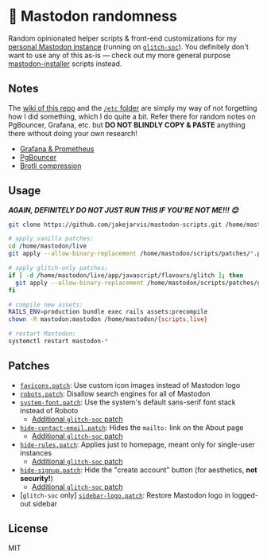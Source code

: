 # 🦣 Mastodon randomness

Random opinionated helper scripts & front-end customizations for my [personal Mastodon instance](https://fediverse.jarv.is/about) (running on [`glitch-soc`](https://github.com/glitch-soc/mastodon)). You definitely don't want to use any of this as-is — check out my more general purpose [mastodon-installer](https://github.com/jakejarvis/mastodon-installer) scripts instead.

## Notes

The [wiki of this repo](https://github.com/jakejarvis/mastodon-scripts/wiki) and the [`/etc` folder](etc/) are simply my way of not forgetting how I did something, which I do quite a bit. Refer there for random notes on PgBouncer, Grafana, etc. but **DO NOT BLINDLY COPY & PASTE** anything there without doing your own research!

- [Grafana & Prometheus](https://github.com/jakejarvis/mastodon-scripts/wiki/Prometheus-&-Grafana)
- [PgBouncer](https://github.com/jakejarvis/mastodon-scripts/wiki/Postgres-&-PgBouncer)
- [Brotli compression](https://github.com/jakejarvis/mastodon-scripts/wiki/Brotli-compression-for-nginx)

## Usage

***AGAIN, DEFINITELY DO NOT JUST RUN THIS IF YOU'RE NOT ME!!! 😊***

```sh
git clone https://github.com/jakejarvis/mastodon-scripts.git /home/mastodon/scripts

# apply vanilla patches:
cd /home/mastodon/live
git apply --allow-binary-replacement /home/mastodon/scripts/patches/*.patch

# apply glitch-only patches:
if [ -d /home/mastodon/live/app/javascript/flavours/glitch ]; then
  git apply --allow-binary-replacement /home/mastodon/scripts/patches/glitch/*.patch
fi

# compile new assets:
RAILS_ENV=production bundle exec rails assets:precompile
chown -R mastodon:mastodon /home/mastodon/{scripts,live}

# restart Mastodon:
systemctl restart mastodon-*
```

## Patches

- [`favicons.patch`](patches/favicons.patch): Use custom icon images instead of Mastodon logo
- [`robots.patch`](patches/robots.patch): Disallow search engines for all of Mastodon
- [`system-font.patch`](patches/system-font.patch): Use the system's default sans-serif font stack instead of Roboto
  - [Additional `glitch-soc` patch](patches/glitch/system-font.patch)
- [`hide-contact-email.patch`](patches/hide-contact-email.patch): Hides the `mailto:` link on the About page
  - [Additional `glitch-soc` patch](patches/glitch/hide-contact-email.patch)
- [`hide-rules.patch`](patches/hide-rules.patch): Applies just to homepage, meant only for single-user instances
  - [Additional `glitch-soc` patch](patches/glitch/hide-rules.patch)
- [`hide-signup.patch`](patches/hide-signup.patch): Hide the "create account" button (for aesthetics, **not security!**)
  - [Additional `glitch-soc` patch](patches/glitch/hide-signup.patch)
- [`glitch-soc` only] [`sidebar-logo.patch`](patches/glitch/sidebar-logo.patch): Restore Mastodon logo in logged-out sidebar

## License

MIT
